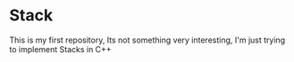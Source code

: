 # Stack
This is my first repository, Its not something very interesting, I'm just trying to implement Stacks in C++ 
